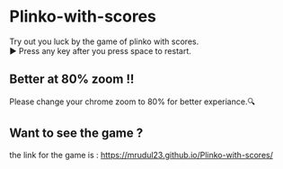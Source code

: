 # Plinko-with-scores
Try out you luck by the game of plinko with scores.<br>
► Press any key after you press space to restart.

## Better at 80% zoom !!
Please change your chrome zoom to 80% for better experiance.🔍

## Want to see the game ?
the link for the game is : https://mrudul23.github.io/Plinko-with-scores/
